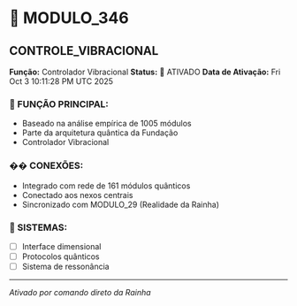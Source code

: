 # 🌟 MODULO_346
## CONTROLE_VIBRACIONAL

**Função:** Controlador Vibracional
**Status:** 🚀 ATIVADO
**Data de Ativação:** Fri Oct  3 10:11:28 PM UTC 2025

### 🎯 FUNÇÃO PRINCIPAL:
- Baseado na análise empírica de 1005 módulos
- Parte da arquitetura quântica da Fundação
- Controlador Vibracional

### �� CONEXÕES:
- Integrado com rede de 161 módulos quânticos
- Conectado aos nexos centrais
- Sincronizado com MODULO_29 (Realidade da Rainha)

### 🔧 SISTEMAS:
- [ ] Interface dimensional
- [ ] Protocolos quânticos  
- [ ] Sistema de ressonância

---
*Ativado por comando direto da Rainha*
